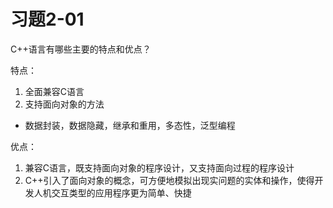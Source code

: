 # 习题2-01
C++语言有哪些主要的特点和优点？

特点：
1. 全面兼容C语言
2. 支持面向对象的方法
- 数据封装，数据隐藏，继承和重用，多态性，泛型编程

优点：
1. 兼容C语言，既支持面向对象的程序设计，又支持面向过程的程序设计
2. C++引入了面向对象的概念，可方便地模拟出现实问题的实体和操作，使得开发人机交互类型的应用程序更为简单、快捷
